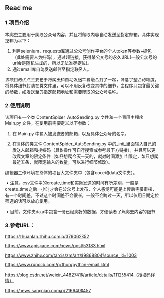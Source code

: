 ## Read me

### 1.项目介绍

本爬虫主要用于爬取公众号内容，并且将爬取内容自动发送至指定邮箱，具体实现逻辑为以下：

1. 利用selenium、requests库通过公众号创作平台的个人token等参数+抓包（此处需要人为扫码），通过超链接，获得某公众号的永久URL(一般公众号的url会是随机生成的，所以无法准确定位)。
2. 通过email库自动发送邮件至指定联系人。

该项目的优点主要在于将爬虫和自动发送二者融合到了一起，降低了整合的难度，将具体细节封装在类文件里，可以不用反复改变其中的细节，主程序只包含最关键的参数，如发送至的指定邮箱地址和需要爬取的公众号名称。

### 2.使用说明

该项目有一个类 ContentSpider_AutoSending.py 文件和一个调用主程序 Main.py 文件，在使用前需要定义以下参数：

1. 在 Main.py 中输入被发送者的邮箱，以及具体公众号的名字。

2. 在具体的类文件 ContentSpider_AutoSending.py 中的\_init\_里面输入自己的发送人邮箱和授权码（具体操作可自行搜索或参考最下方链接），并且可以更改爬文章的限定条件（如只想爬今天一天的，就对时间添加 if 限定，如只想爬最近五条，就限定输入的数量，可以进行细节修改）。

编辑器工作环境在总体的项目大文件夹中（包含code和data文件夹）。

​	$\bullet$  注意，csv文件中的create_time和实际发送的时间有所差别，一般是create_time之后一小时才会在公众号上发布，个人感觉可能是上传后需要审核，有一个时间差，不过这个时间差不会很长，一般不会跨过一天，所以仅用日期定位筛选的话可以放心使用。

​	$\bullet$ 目前，文件夹data中包含一份已经爬好的数据，方便读者了解爬去内容的细节

### 3.参考URL：

https://zhuanlan.zhihu.com/p/379062852

https://www.apispace.com/news/post/53183.html

https://www.zhihu.com/tardis/zm/art/89868804?source_id=1003

https://www.runoob.com/python/python-email.html

https://blog.csdn.net/weixin_44827418/article/details/111255414（授权码详情）

https://news.sangniao.com/p/2166408457
